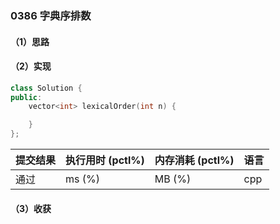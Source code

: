 ### 0386 字典序排数

#### （1）思路

#### （2）实现

```cpp
class Solution {
public:
    vector<int> lexicalOrder(int n) {

    }
};
```

| 提交结果 | 执行用时 (pctl%) | 内存消耗 (pctl%) | 语言 |
|:---------|:-----------------|:-----------------|:-----|
| 通过     |  ms (%)   |  MB (%)  | cpp  |

#### （3）收获
